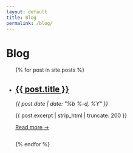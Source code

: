 ```yaml
---
layout: default
title: Blog
permalink: /blog/
---
```


# Blog

<ul>
{% for post in site.posts %}
  <li style="margin-bottom: 2em;">
    <h2><a href="{{ post.url | relative_url }}">{{ post.title }}</a></h2>
    <p><em>{{ post.date | date: "%b %-d, %Y" }}</em></p>
    <p>{{ post.excerpt | strip_html | truncate: 200 }}</p>
    <p><a href="{{ post.url | relative_url }}">Read more →</a></p>
  </li>
{% endfor %}
</ul>

